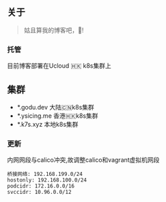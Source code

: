 ## 关于

> 姑且算我的博客吧，🐶!

### 托管

目前博客部署在Ucloud 🇭🇰 k8s集群上

## 集群

- *.godu.dev 大陆🇨🇳k8s集群
- *.ysicing.me 香港🇭🇰k8s集群
- *.k7s.xyz 本地k8s集群

### 更新

内网网段与calico冲突,故调整calico和vagrant虚拟机网段

```
桥接网络: 192.168.199.0/24
hostonly: 192.168.100.0/24
podcidr: 172.16.0.0/16
svccidr: 10.96.0.0/12
```